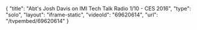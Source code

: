 {
    "title": "Abt's Josh Davis on IMI Tech Talk Radio 1\/10 - CES 2016",
    "type": "solo",
    "layout": "iframe-static",
    "videoId": "69620614",
    "url": "\/tvpembed\/69620614"
}